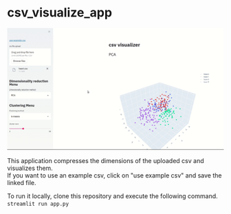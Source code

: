 # csv_visualize_app

![gif](https://github.com/root4kaido/csv_visualize_app/blob/main/Peek%202021-01-20%2001-52.gif)


This application compresses the dimensions of the uploaded csv and visualizes them. \
If you want to use an example csv, click on "use example csv" and save the linked file.

To run it locally, clone this repository and execute the following command. \
`streamlit run app.py`
